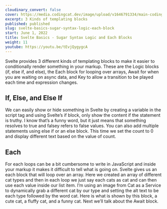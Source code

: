 ```yaml
---
cloudinary_convert: false
cover: https://media.codingcat.dev/image/upload/v1646791334/main-codingcatdev-photo/Intro_to_Svelte.png
excerpt: 3 Kinds of templating blocks
published: published
slug: svelte-basics-sugar-syntax-logic-each-block
start: June 1, 2022
title: Svelte Basics - Sugar Syntax Logic and Each Blocks
weight: 11
youtube: https://youtu.be/tEvjQygygcA
---
```


Svelte provides 3 different kinds of templating blocks to make it easier to conditionally render something in your markup. These are the Logic blocks (if, else if, and else), the Each block for looping over arrays, Await for when you are waiting on async data, and Key to allow a transition to be played each time and expression changes.

## If, Else, and Else If

We can easily show or hide something in Svelte by creating a variable in the script tag and using Svelte’s if block, only show the content if the statement is truthy. I know that’s a funny word, but it just means that something resolves to true and falsey refers to false values. You can also add multiple statements using else if or an else block. This time we set the count to 0 and display different text based on the value of count.

## Each

For each loops can be a bit cumbersome to write in JavaScript and inside your markup it makes it difficult to tell what is going on. Svelte gives us an each block that will loop over an array. Here we created an array of different cat types and then in each loop we just say each cats as cat and can then use each value inside our list item. I’m using an image from Cat as a Service to dynamically grab a different cat by our type and setting the alt text to be each type followed by the word cat. Here is what is shown by this block, a cute cat, a fluffy cat, and a funny cat. Next we’ll talk about the Await block.
